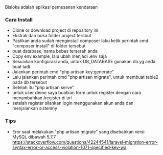 Bisloka adalah aplikasi pemesanan kendaraan

### Cara Install
- Clone or download project di repository ini
- Ekstrak dan buka folder project tersbut
- Pastikan anda sudah menginstall composer laku ketik perintah cmd "composer install" di folder tersebut
- buat database, nama bebas terserah anda
- Copy env.example, lalu ubah menjadi .env saja
- Sesuaikan konfigurasi anda, untuk DB_DATABASE gunakan db yg anda buat tadi
- Jalankan perintah cmd "php artisan key:generate"
- Lalu jalankan perintah cmd "php artisan migrate", untuk membuat table2 pada db tersebut
- Setelah itu "php artisan serve"
- untuk user demo saya buatkan form untuk register dengan cara menambahkan /register di url
- setelah register silahkan login menggunakan akun anda dan menjalankan sistemny

### Tips
- Eror saat melakukan "php artisan migrate" yang disebabkan versi MySQL dibawah 5.7.7
  https://stackoverflow.com/questions/42244541/laravel-migration-error-syntax-error-or-access-violation-1071-specified-key-wa
